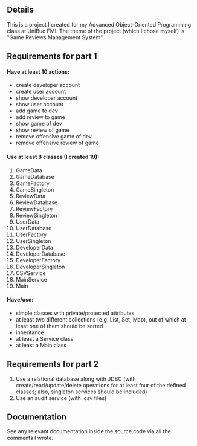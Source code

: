 ## Details
This is a project I created for my Advanced Object-Oriented Programming class at UniBuc FMI. The theme of the project (which I chose myself) is "Game Reviews Management System".

## Requirements for part 1

#### Have at least 10 actions:
- create developer account
- create user account
- show developer account
- show user account
- add game to dev
- add review to game
- show game of dev
- show review of game
- remove offensive game of dev
- remove offensive review of game

#### Use at least 8 classes (I created 19):
1. GameData
2. GameDatabase
3. GameFactory
4. GameSingleton
5. ReviewData
6. ReviewDatabase
7. ReviewFactory
8. ReviewSingleton
9. UserData
10. UserDatabase
11. UserFactory
12. UserSingleton
13. DeveloperData
14. DeveloperDatabase
15. DeveloperFactory
16. DeveloperSingleton
17. CSVService
18. MainService
19. Main

#### Have/use:
- simple classes with private/protected attributes
- at least two different collections (e.g. List, Set, Map), out of which at least one of them should be sorted
- inheritance
- at least a Service class
- at least a Main class

## Requirements for part 2

1. Use a relational database along with JDBC (with create/read/update/delete operations for at least four of the defined classes; also, singleton services should be included)
2. Use an audit service (with .csv files)

## Documentation
See any relevant documentation inside the source code via all the comments I wrote.
